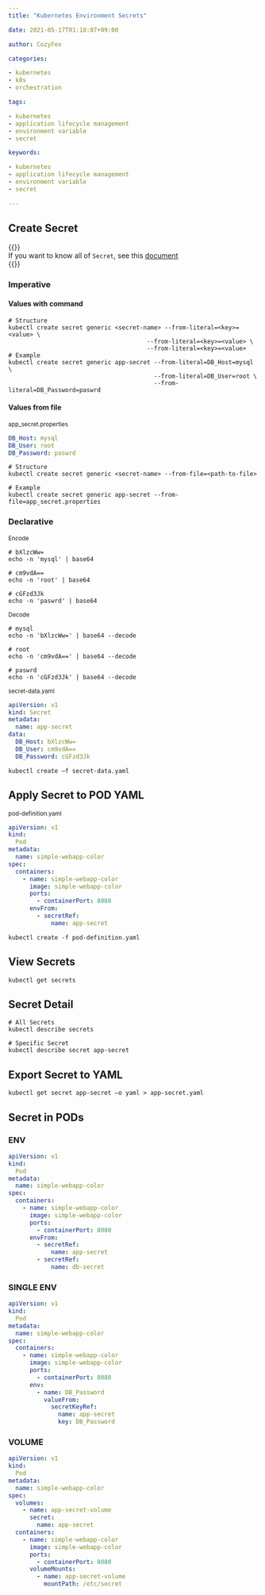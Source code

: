 ```yaml
---
title: "Kubernetes Environment Secrets"

date: 2021-05-17T01:18:07+09:00

author: CozyFex

categories:

- kubernetes
- k8s
- orchestration

tags:

- kubernetes
- application lifecycle management
- environment variable
- secret

keywords:

- kubernetes
- application lifecycle management
- environment variable
- secret

---
```


## Create Secret

{{<admonition note Secret true>}}  
If you want to know all of `Secret`, see this [document](https://kubernetes.io/docs/concepts/configuration/secret/)  
{{</admonition>}}

### Imperative

#### Values with command

```shell
# Structure
kubectl create secret generic <secret-name> --from-literal=<key>=<value> \
                                       --from-literal=<key>=<value> \
                                       --from-literal=<key>=<value>
# Example
kubectl create secret generic app-secret --from-literal=DB_Host=mysql \
                                         --from-literal=DB_User=root \
                                         --from-literal=DB_Password=paswrd
```

#### Values from file

<sub>app_secret.properties</sub>

```yaml
DB_Host: mysql
DB_User: root
DB_Password: paswrd
```

```shell
# Structure
kubectl create secret generic <secret-name> --from-file=<path-to-file>

# Example
kubectl create secret generic app-secret --from-file=app_secret.properties
```

### Declarative

<sub>Encode</sub>

```shell
# bXlzcWw=
echo -n 'mysql' | base64

# cm9vdA==
echo -n 'root' | base64

# cGFzd3Jk
echo -n 'paswrd' | base64
```

<sub>Decode</sub>

```shell
# mysql
echo -n 'bXlzcWw=' | base64 --decode

# root
echo -n 'cm9vdA==' | base64 --decode

# paswrd
echo -n 'cGFzd3Jk' | base64 --decode
```

<sub>secret-data.yaml</sub>

```yaml
apiVersion: v1
kind: Secret
metadata:
  name: app-secret
data:
  DB_Host: bXlzcWw=
  DB_User: cm9vdA==
  DB_Password: cGFzd3Jk
```

```shell
kubectl create –f secret-data.yaml
```

## Apply Secret to POD YAML

<sub>pod-definition.yaml</sub>

```yaml
apiVersion: v1
kind:
  Pod
metadata:
  name: simple-webapp-color
spec:
  containers:
    - name: simple-webapp-color
      image: simple-webapp-color
      ports:
        - containerPort: 8080
      envFrom:
        - secretRef:
            name: app-secret
```

```shell
kubectl create -f pod-definition.yaml
```

## View Secrets

```shell
kubectl get secrets
```

## Secret Detail

```shell
# All Secrets
kubectl describe secrets

# Specific Secret
kubectl describe secret app-secret
```

## Export Secret to YAML

```shell
kubectl get secret app-secret –o yaml > app-secret.yaml
```

## Secret in PODs

### ENV

```yaml
apiVersion: v1
kind:
  Pod
metadata:
  name: simple-webapp-color
spec:
  containers:
    - name: simple-webapp-color
      image: simple-webapp-color
      ports:
        - containerPort: 8080
      envFrom:
        - secretRef:
            name: app-secret
        - secretRef:
            name: db-secret
```

### SINGLE ENV

```yaml
apiVersion: v1
kind:
  Pod
metadata:
  name: simple-webapp-color
spec:
  containers:
    - name: simple-webapp-color
      image: simple-webapp-color
      ports:
        - containerPort: 8080
      env:
        - name: DB_Password
          valueFrom:
            secretKeyRef:
              name: app-secret
              key: DB_Password
```

### VOLUME

```yaml
apiVersion: v1
kind:
  Pod
metadata:
  name: simple-webapp-color
spec:
  volumes:
    - name: app-secret-volume
      secret:
        name: app-secret
  containers:
    - name: simple-webapp-color
      image: simple-webapp-color
      ports:
        - containerPort: 8080
      volumeMounts:
        - name: app-secret-volume
          mountPath: /etc/secret
```

